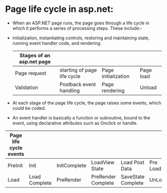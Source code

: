   # Page life cycle in asp.net:
  - When an ASP.NET page runs, the page goes through a life cycle in which it performs a series of processing steps. These include:-
  - initialization, instantiating controls, restoring and maintaining state, running event handler code, and rendering.
 
  
    |Stages of an asp.net page|    |     |       |
    |--------------|-------------------------|------------------|----------|
    |Page request|starting of page life cycle|Page initialization|Page load|
    |Validation|Postback event handling|Page rendering|Unload|
     
   - At each stage of the page life cycle, the page raises some events, which could be coded. 
   - An event handler is basically a function or subroutine, bound to the event, using declarative attributes such as Onclick or handle.
   
   |Page life cycle events|   |   |   |   |   |
   |----------------------|--|--|--|--|--|
   |PreInit|Init|InitComplete|LoadView State|Load Post Data|Pre Load|
   |Load|Load Complete|PreRender|PreRender Complete|SaveState Complete|UnLoad|
  

